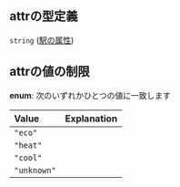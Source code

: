## attrの型定義

`string` ([駅の属性](tree_segment-properties-頂点リスト-探索部分木の頂点-properties-駅の属性.md))

## attrの値の制限

**enum**: 次のいずれかひとつの値に一致します

| Value       | Explanation |
| :---------- | :---------- |
| `"eco"`     |             |
| `"heat"`    |             |
| `"cool"`    |             |
| `"unknown"` |             |
